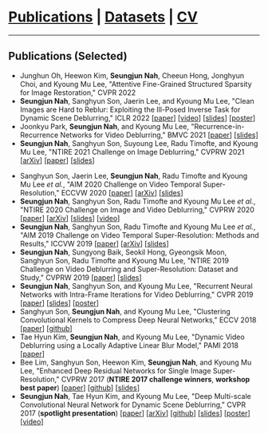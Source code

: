 # [Publications](publications) | [Datasets](Datasets/datasets) | [CV](cv.pdf)
___

## Publications (Selected)

* Junghun Oh, Heewon Kim, **Seungjun Nah**, Cheeun Hong, Jonghyun Choi, and Kyoung Mu Lee, "Attentive Fine-Grained Structured Sparsity for Image Restoration," CVPR 2022  
* **Seungjun Nah**, Sanghyun Son, Jaerin Lee, and Kyoung Mu Lee, "Clean Images are Hard to Reblur: Exploiting the Ill-Posed Inverse Task for Dynamic Scene Deblurring," ICLR 2022 [[paper](https://openreview.net/pdf?id=kezNJydWvE)] [[video](https://recorder-v3.slideslive.com/?share=63381&s=1bd1d687-8305-4b0c-886f-984fd94dbcbc)] [[slides](https://docs.google.com/presentation/d/1vOOr2jMrtdwTzDpkU2MzT7yu5W-ixBSg/edit?usp=sharing&ouid=112650891941589168375&rtpof=true&sd=true)] [[poster](https://drive.google.com/file/d/15x4dHb5WPRRdjhQo9z1eA7XeBFT3mjVB/view?usp=sharing)]  
* Joonkyu Park, **Seungjun Nah**, and Kyoung Mu Lee, "Recurrence-in-Recurrence Networks for Video Deblurring," BMVC 2021 [[paper](https://www.bmvc2021-virtualconference.com/assets/papers/0149.pdf)] [[slides]](https://www.bmvc2021-virtualconference.com/conference/papers/paper_0149.html)  
* **Seungjun Nah**, Sanghyun Son, Suyoung Lee, Radu Timofte, and Kyoung Mu Lee, "NTIRE 2021 Challenge on Image Deblurring," CVPRW 2021 [[arXiv](https://arxiv.org/abs/2104.14854#)] [[paper](https://openaccess.thecvf.com/content/CVPR2021W/NTIRE/papers/Nah_NTIRE_2021_Challenge_on_Image_Deblurring_CVPRW_2021_paper.pdf)] [[slides](https://docs.google.com/presentation/d/1wUXa6NqVuiavWnL29u4lmQPEwR_NghjV/edit?usp=sharing&ouid=112650891941589168375&rtpof=true&sd=true)]  
<!-- * **Seungjun Nah**, Sanghyun Son, Jaerin Lee, and Kyoung Mu Lee, "Clean Images are Hard to Reblur: A New Clue for Deblurring," arXiv 2021 [[arXiv](https://arxiv.org/abs/2104.12665)] -->
* Sanghyun Son, Jaerin Lee, **Seungjun Nah**, Radu Timofte and Kyoung Mu Lee *et al.*, "AIM 2020 Challenge on Video Temporal Super-Resolution," ECCVW 2020 [[paper](https://cv.snu.ac.kr/publication/conf/2019/aim2020_vtsr.pdf)] [[arXiv](https://arxiv.org/abs/2009.12987)] [[slides](https://drive.google.com/file/d/1C4E21NlH2H2EoQ0TidNJmT1ruEOyac8M/view?usp=sharing)]
* **Seungjun Nah**, Sanghyun Son, Radu Timofte and Kyoung Mu Lee *et al.*, "NTIRE 2020 Challenge on Image and Video Deblurring," CVPRW 2020 [[paper](http://openaccess.thecvf.com/content_CVPRW_2020/papers/w31/Nah_NTIRE_2020_Challenge_on_Image_and_Video_Deblurring_CVPRW_2020_paper.pdf)] [[arXiv](https://arxiv.org/abs/2005.01244)] [[slides](https://drive.google.com/file/d/1Ll3D1acvujQFXGoX-P2dRKJPcle3rH_B/view?usp=sharing)] [[video](https://youtu.be/z_naBdpqN2A)]
* **Seungjun Nah**, Sanghyun Son, Radu Timofte and Kyoung Mu Lee *et al.*, "AIM 2019 Challenge on Video Temporal Super-Resolution: Methods and Results," ICCVW 2019 [[paper](https://cv.snu.ac.kr/publication/conf/2019/aim2019_vtsr.pdf)] [[arXiv](https://arxiv.org/abs/2005.01233)] [[slides](https://drive.google.com/file/d/1Y9Se8LPlDUWuaVzEcFvzHlCpD6X4-gOO/view?usp=sharing)]
* **Seungjun Nah**, Sungyong Baik, Seokil Hong, Gyeongsik Moon, Sanghyun Son, Radu Timofte and Kyoung Mu Lee, "NTIRE 2019 Challenge on Video Deblurring and Super-Resolution: Dataset and Study," CVPRW 2019 [[paper](http://openaccess.thecvf.com/content_CVPRW_2019/papers/NTIRE/Nah_NTIRE_2019_Challenge_on_Video_Deblurring_and_Super-Resolution_Dataset_and_CVPRW_2019_paper.pdf)] [[slides](https://drive.google.com/file/d/13F6UEyBDFGTiFDyxqLzrPiq4Y2-8BKQE/view?usp=sharing)]
* **Seungjun Nah**, Sanghyun Son, and Kyoung Mu Lee, "Recurrent Neural Networks with Intra-Frame Iterations for Video Deblurring," CVPR 2019 [[paper](http://openaccess.thecvf.com/content_CVPR_2019/papers/Nah_Recurrent_Neural_Networks_With_Intra-Frame_Iterations_for_Video_Deblurring_CVPR_2019_paper.pdf)] [[slides](https://drive.google.com/file/d/1CuS53EusQfWzCmYhRv-agwG8Mh6yYXps/view?usp=sharing)] [[poster](https://drive.google.com/file/d/1Jn-j1T44lR6gl8wFJUUPs9MRaVxyQJiV/view?usp=sharing)]
* Sanghyun Son, **Seungjun Nah**, and Kyoung Mu Lee, "Clustering Convolutional Kernels to Compress Deep Neural Networks," ECCV 2018 [[paper](http://openaccess.thecvf.com/content_ECCV_2018/papers/Sanghyun_Son_Clustering_Kernels_for_ECCV_2018_paper.pdf)] [[github](https://github.com/thstkdgus35/clustering-kernels)]
* Tae Hyun Kim, **Seungjun Nah**, and Kyoung Mu Lee, "Dynamic Video Deblurring using a Locally Adaptive Linear Blur Model," PAMI 2018 [[paper](https://cv.snu.ac.kr/publication/jour/2018/thkim_pami2018_dynamic.pdf)]
* Bee Lim, Sanghyun Son, Heewon Kim, **Seungjun Nah**, and Kyoung Mu Lee, "Enhanced Deep Residual Networks for Single Image Super-Resolution," CVPRW 2017 (**NTIRE 2017 challenge winners**, **workshop best paper**) [[paper](http://openaccess.thecvf.com/content_cvpr_2017_workshops/w12/papers/Lim_Enhanced_Deep_Residual_CVPR_2017_paper.pdf)] [[github](https://github.com/LimBee/NTIRE2017)] [[slides](https://cv.snu.ac.kr/research/EDSR/Presentation_v3(release).pptx)]
* **Seungjun Nah**, Tae Hyun Kim, and Kyoung Mu Lee, "Deep Multi-scale Convolutional Neural Network for Dynamic Scene Deblurring," CVPR 2017 (**spotlight presentation**) [[paper](http://openaccess.thecvf.com/content_cvpr_2017/papers/Nah_Deep_Multi-Scale_Convolutional_CVPR_2017_paper.pdf)] [[arXiv](https://arxiv.org/abs/1612.02177)] [[github](https://github.com/SeungjunNah/DeepDeblur_release)] [[slides](https://drive.google.com/file/d/1sj7l2tGgJR-8wTyauvnSDGpiokjOzX_C/view?usp=sharing)] [[poster](https://drive.google.com/file/d/1wDHwL4fPQad3Al0f4cEquws8VLLji2i6/view?usp=sharing)][[video](https://youtu.be/L_YwOzRH28E)]

